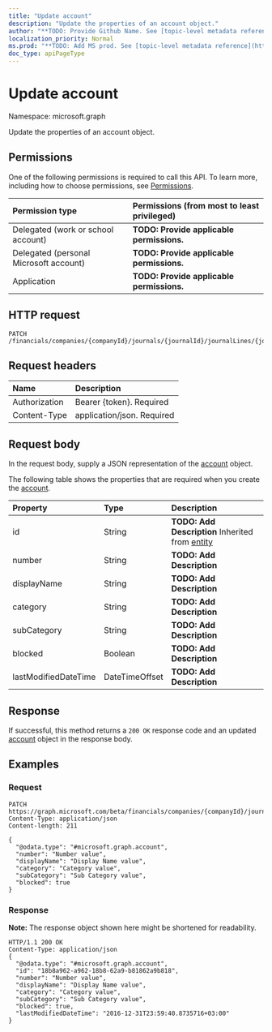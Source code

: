 ```yaml
---
title: "Update account"
description: "Update the properties of an account object."
author: "**TODO: Provide Github Name. See [topic-level metadata reference](https://msgo.azurewebsites.net/add/document/guidelines/metadata.html#topic-level-metadata)**"
localization_priority: Normal
ms.prod: "**TODO: Add MS prod. See [topic-level metadata reference](https://msgo.azurewebsites.net/add/document/guidelines/metadata.html#topic-level-metadata)**"
doc_type: apiPageType
---
```


# Update account

Namespace: microsoft.graph

Update the properties of an account object.

## Permissions
One of the following permissions is required to call this API. To learn more, including how to choose permissions, see [Permissions](/concepts/permissions-reference.md).

|Permission type|Permissions (from most to least privileged)|
|:---|:---|
|Delegated (work or school account)|**TODO: Provide applicable permissions.**|
|Delegated (personal Microsoft account)|**TODO: Provide applicable permissions.**|
|Application|**TODO: Provide applicable permissions.**|

## HTTP request
<!-- {
  "blockType": "ignored"
}
-->
``` http
PATCH /financials/companies/{companyId}/journals/{journalId}/journalLines/{journalLineId}/account
```

## Request headers
|Name|Description|
|:---|:---|
|Authorization|Bearer {token}. Required|
|Content-Type|application/json. Required|

## Request body
In the request body, supply a JSON representation of the [account](../resources/account.md) object.

The following table shows the properties that are required when you create the [account](../resources/account.md).

|Property|Type|Description|
|:---|:---|:---|
|id|String|**TODO: Add Description** Inherited from [entity](../resources/entity.md)|
|number|String|**TODO: Add Description**|
|displayName|String|**TODO: Add Description**|
|category|String|**TODO: Add Description**|
|subCategory|String|**TODO: Add Description**|
|blocked|Boolean|**TODO: Add Description**|
|lastModifiedDateTime|DateTimeOffset|**TODO: Add Description**|



## Response
If successful, this method returns a `200 OK` response code and an updated [account](../resources/account.md) object in the response body.

## Examples

### Request
<!-- {
  "blockType": "request",
  "name": "update_account"
}
-->
``` http
PATCH https://graph.microsoft.com/beta/financials/companies/{companyId}/journals/{journalId}/journalLines/{journalLineId}/account
Content-Type: application/json
Content-length: 211

{
  "@odata.type": "#microsoft.graph.account",
  "number": "Number value",
  "displayName": "Display Name value",
  "category": "Category value",
  "subCategory": "Sub Category value",
  "blocked": true
}
```

### Response
**Note:** The response object shown here might be shortened for readability.
<!-- {
  "blockType": "response",
  "truncated": true
}
-->
``` http
HTTP/1.1 200 OK
Content-Type: application/json
{
  "@odata.type": "#microsoft.graph.account",
  "id": "18b8a962-a962-18b8-62a9-b81862a9b818",
  "number": "Number value",
  "displayName": "Display Name value",
  "category": "Category value",
  "subCategory": "Sub Category value",
  "blocked": true,
  "lastModifiedDateTime": "2016-12-31T23:59:40.8735716+03:00"
}
```

